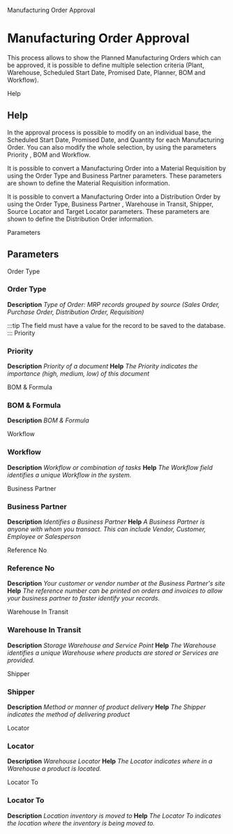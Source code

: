 
Manufacturing Order Approval
# Manufacturing Order Approval


This process allows to show  the Planned Manufacturing Orders which can be approved, it is possible to define multiple selection criteria (Plant, Warehouse, Scheduled Start Date, Promised Date, Planner, BOM and Workflow).

Help
## Help

In the approval process is possible to modify on an individual base,  the Scheduled Start Date, Promised Date, and Quantity for each Manufacturing Order. You can also modify the whole selection,  by using the parameters Priority , BOM and Workflow.

It is possible to convert a Manufacturing Order into a Material Requisition  by using the Order Type and  Business Partner parameters. These parameters  are shown to define the Material Requisition information.

It is possible to convert a Manufacturing Order into a  Distribution Order by using the Order Type, Business Partner , Warehouse in Transit, Shipper, Source Locator and Target  Locator  parameters. These parameters are shown to define the Distribution Order information.


Parameters
## Parameters


Order Type
### Order Type

**Description**
 *Type of Order: MRP records grouped by source (Sales Order, Purchase Order, Distribution Order, Requisition)*

:::tip
The field must have a value for the record to be saved to the database.
:::
Priority
### Priority

**Description**
 *Priority of a document*
**Help**
 *The Priority indicates the importance (high, medium, low) of this document*

BOM & Formula
### BOM & Formula

**Description**
 *BOM & Formula*

Workflow
### Workflow

**Description**
 *Workflow or combination of tasks*
**Help**
 *The Workflow field identifies a unique Workflow in the system.*

Business Partner
### Business Partner

**Description**
 *Identifies a Business Partner*
**Help**
 *A Business Partner is anyone with whom you transact.  This can include Vendor, Customer, Employee or Salesperson*

Reference No
### Reference No

**Description**
 *Your customer or vendor number at the Business Partner's site*
**Help**
 *The reference number can be printed on orders and invoices to allow your business partner to faster identify your records.*

Warehouse In Transit
### Warehouse In Transit

**Description**
 *Storage Warehouse and Service Point*
**Help**
 *The Warehouse identifies a unique Warehouse where products are stored or Services are provided.*

Shipper
### Shipper

**Description**
 *Method or manner of product delivery*
**Help**
 *The Shipper indicates the method of delivering product*

Locator
### Locator

**Description**
 *Warehouse Locator*
**Help**
 *The Locator indicates where in a Warehouse a product is located.*

Locator To
### Locator To

**Description**
 *Location inventory is moved to*
**Help**
 *The Locator To indicates the location where the inventory is being moved to.*
